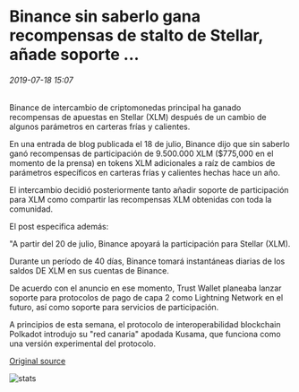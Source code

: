 # Binance sin saberlo gana recompensas de stalto de Stellar, añade soporte ...

###### 2019-07-18 15:07

Binance de intercambio de criptomonedas principal ha ganado recompensas de apuestas en Stellar (XLM) después de un cambio de algunos parámetros en carteras frías y calientes.

En una entrada de blog publicada el 18 de julio, Binance dijo que sin saberlo ganó recompensas de participación de 9.500.000 XLM ($775,000 en el momento de la prensa) en tokens XLM adicionales a raíz de cambios de parámetros específicos en carteras frías y calientes hechas hace un año.

El intercambio decidió posteriormente tanto añadir soporte de participación para XLM como compartir las recompensas XLM obtenidas con toda la comunidad.

El post especifica además:

"A partir del 20 de julio, Binance apoyará la participación para Stellar (XLM).

Durante un período de 40 días, Binance tomará instantáneas diarias de los saldos DE XLM en sus cuentas de Binance.

De acuerdo con el anuncio en ese momento, Trust Wallet planeaba lanzar soporte para protocolos de pago de capa 2 como Lightning Network en el futuro, así como soporte para servicios de participación.

A principios de esta semana, el protocolo de interoperabilidad blockchain Polkadot introdujo su "red canaria" apodada Kusama, que funciona como una versión experimental del protocolo.

[Original source](https://cointelegraph.com/news/binance-unknowingly-earns-staking-rewards-of-stellar-adds-support)

![stats](https://c.statcounter.com/11760860/0/a89fa40b/1/ "stats")
